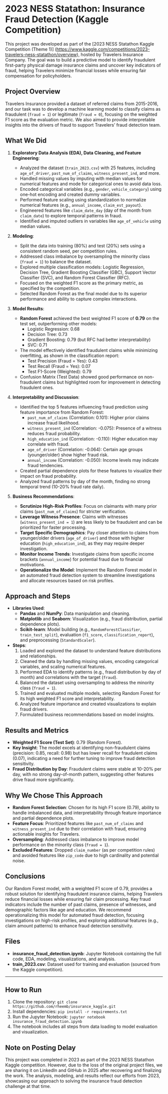 # 2023 NESS Statathon: Insurance Fraud Detection (Kaggle Competition)

This project was developed as part of the [2023 NESS Statathon Kaggle Competition (Theme 1)] (https://www.kaggle.com/competitions/2023-travelers-ness-statathon/overview), hosted by Travelers Insurance Company. The goal was to build a predictive model to identify fraudulent first-party physical damage insurance claims and uncover key indicators of fraud, helping Travelers minimize financial losses while ensuring fair compensation for policyholders.

## Project Overview
Travelers Insurance provided a dataset of referred claims from 2015-2016, and our task was to develop a machine learning model to classify claims as fraudulent (`fraud = 1`) or legitimate (`fraud = 0`), focusing on the weighted F1 score as the evaluation metric. We also aimed to provide interpretable insights into the drivers of fraud to support Travelers’ fraud detection team.

## What We Did
1. **Exploratory Data Analysis (EDA), Data Cleaning, and Feature Engineering**:
   - Analyzed the dataset (`train_2023.csv`) with 25 features, including `age_of_driver`, `past_num_of_claims`, `witness_present_ind`, and more.
   - Handled missing values by imputing with median values for numerical features and mode for categorical ones to avoid data loss.
   - Encoded categorical variables (e.g., `gender`, `vehicle_category`) using one-hot encoding and created dummy variables.
   - Performed feature scaling using standardization to normalize numerical features (e.g., `annual_income`, `claim_est_payout`).
   - Engineered features like `claim_date_day` (day of the month from `claim_date`) to explore temporal patterns in fraud.
   - Identified and imputed outliers in variables like `age_of_vehicle` using median values.

2. **Modeling**:
   - Split the data into training (80%) and test (20%) sets using a consistent random seed, per competition rules.
   - Addressed class imbalance by oversampling the minority class (`fraud = 1`) to balance the dataset.
   - Explored multiple classification models: Logistic Regression, Decision Tree, Gradient Boosting Classifier (GBC), Support Vector Classifier (SVC), and Random Forest Classifier (RFC).
   - Focused on the weighted F1 score as the primary metric, as specified by the competition.
   - Selected Random Forest as the final model due to its superior performance and ability to capture complex interactions.

3. **Model Results**:
   - **Random Forest** achieved the best weighted F1 score of **0.79** on the test set, outperforming other models:
     - Logistic Regression: 0.68
     - Decision Tree: 0.73
     - Gradient Boosting: 0.79 (but RFC had better interpretability)
     - SVC: 0.71
   - The model effectively identified fraudulent claims while minimizing overfitting, as shown in the classification report:
     - Test Precision (Fraud = Yes): 0.43
     - Test Recall (Fraud = Yes): 0.07
     - Test F1-Score (Weighted): 0.79
   - Confusion Matrix (Test Data) showed good performance on non-fraudulent claims but highlighted room for improvement in detecting fraudulent ones.

4. **Interpretability and Discussion**:
   - Identified the top 5 features influencing fraud prediction using feature importance from Random Forest:
     - `past_num_of_claims` (Correlation: 0.101): Higher prior claims increase fraud likelihood.
     - `witness_present_ind` (Correlation: -0.075): Presence of a witness reduces fraud probability.
     - `high_education_ind` (Correlation: -0.110): Higher education may correlate with fraud.
     - `age_of_driver` (Correlation: -0.064): Certain age groups (younger/older) show higher fraud risk.
     - `annual_income` (Correlation: -0.050): Income levels may indicate fraud tendencies.
   - Created partial dependence plots for these features to visualize their impact on fraud probability.
   - Analyzed fraud patterns by day of the month, finding no strong temporal trend (10-20% fraud rate daily).

5. **Business Recommendations**:
   - **Scrutinize High-Risk Profiles**: Focus on claimants with many prior claims (`past_num_of_claims`) for stricter verification.
   - **Leverage Witness Presence**: Claims with witnesses (`witness_present_ind = 1`) are less likely to be fraudulent and can be prioritized for faster processing.
   - **Target Specific Demographics**: Pay closer attention to claims from younger/older drivers (`age_of_driver`) and those with higher education (`high_education_ind`), as they may require deeper investigation.
   - **Monitor Income Trends**: Investigate claims from specific income brackets (`annual_income`) for potential fraud due to financial motivations.
   - **Operationalize the Model**: Implement the Random Forest model in an automated fraud detection system to streamline investigations and allocate resources based on risk profiles.

## Approach and Steps
- **Libraries Used**:
  - **Pandas** and **NumPy**: Data manipulation and cleaning.
  - **Matplotlib** and **Seaborn**: Visualization (e.g., fraud distribution, partial dependence plots).
  - **Scikit-learn**: Model building (e.g., `RandomForestClassifier`, `train_test_split`), evaluation (`f1_score`, `classification_report`), and preprocessing (`StandardScaler`).
- **Steps**:
  1. Loaded and explored the dataset to understand feature distributions and relationships.
  2. Cleaned the data by handling missing values, encoding categorical variables, and scaling numerical features.
  3. Performed EDA to identify patterns (e.g., fraud distribution by day of month) and correlations with the target (`fraud`).
  4. Balanced the dataset using oversampling to address the minority class (`fraud = 1`).
  5. Trained and evaluated multiple models, selecting Random Forest for its high weighted F1 score and interpretability.
  6. Analyzed feature importance and created visualizations to explain fraud drivers.
  7. Formulated business recommendations based on model insights.

## Results and Metrics
- **Weighted F1 Score (Test Set)**: 0.79 (Random Forest).
- **Key Insight**: The model excels at identifying non-fraudulent claims (precision: 0.85, recall: 0.98) but has lower recall for fraudulent claims (0.07), indicating a need for further tuning to improve fraud detection sensitivity.
- **Fraud Distribution by Day**: Fraudulent claims were stable at 10-20% per day, with no strong day-of-month pattern, suggesting other features drive fraud more significantly.

## Why We Chose This Approach
- **Random Forest Selection**: Chosen for its high F1 score (0.79), ability to handle imbalanced data, and interpretability through feature importance and partial dependence plots.
- **Feature Focus**: Prioritized features like `past_num_of_claims` and `witness_present_ind` due to their correlation with fraud, ensuring actionable insights for Travelers.
- **Oversampling**: Addressed class imbalance to improve model performance on the minority class (`fraud = 1`).
- **Excluded Features**: Dropped `claim_number` (as per competition rules) and avoided features like `zip_code` due to high cardinality and potential noise.

## Conclusions
Our Random Forest model, with a weighted F1 score of 0.79, provides a robust solution for identifying fraudulent insurance claims, helping Travelers reduce financial losses while ensuring fair claim processing. Key fraud indicators include the number of past claims, presence of witnesses, and demographic factors like age and education. We recommend operationalizing this model for automated fraud detection, focusing investigations on high-risk profiles, and exploring additional features (e.g., claim amount patterns) to enhance fraud detection sensitivity.

## Files
- **insurance_fraud_detection.ipynb**: Jupyter Notebook containing the full code, EDA, modeling, visualizations, and analysis.
- **train_2023.csv**: Dataset used for training and evaluation (sourced from the Kaggle competition).

---
## How to Run
1. Clone the repository: `git clone https://github.com/rheemb/insurance_kaggle.git` 
2. Install dependencies: `pip install -r requirements.txt`
3. Run the Jupyter Notebook: `jupyter notebook insurance_fraud_detection.ipynb`
4. The notebook includes all steps from data loading to model evaluation and visualization.

## Note on Posting Delay
This project was completed in 2023 as part of the 2023 NESS Statathon Kaggle competition. However, due to the loss of the original project files, we are sharing it on LinkedIn and GitHub in 2025 after recovering and finalizing the work. The analysis, modeling, and results reflect our efforts from 2023, showcasing our approach to solving the insurance fraud detection challenge at that time.
